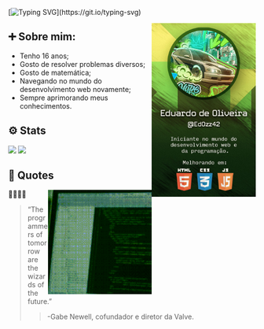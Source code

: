 [![Typing SVG](https://readme-typing-svg.herokuapp.com?font=Roboto+Mono&weight=500&size=30&pause=1000&color=6acadd&center=false&vCenter=true&width=435&lines=Hello%2C+world!_;Oliveira+here!_)](https://git.io/typing-svg)

<img src='media/BannerGitHub.jpg' align='right' width='42%'>

## ➕ Sobre mim:
- Tenho 16 anos;
- Gosto de resolver problemas diversos;
- Gosto de matemática;
- Navegando no mundo do desenvolvimento web novamente;
- Sempre aprimorando meus conhecimentos.

## ⚙ Stats 
<img src='https://github-readme-stats.vercel.app/api/top-langs/?username=EdOzz42&layout=compact&theme=dark' width='460px'>
<img src='https://github-readme-stats.vercel.app/api?username=EdOzz42&show_icons=true&theme=dark' width='460px'>

## 💬 Quotes  
<img src='media/programming_something.gif' width='42%' align='right'>

👨‍💻🧙‍♂️
> “The programmers of tomorrow are the wizards of the future.” 
>> -Gabe Newell, cofundador e diretor da Valve. 

